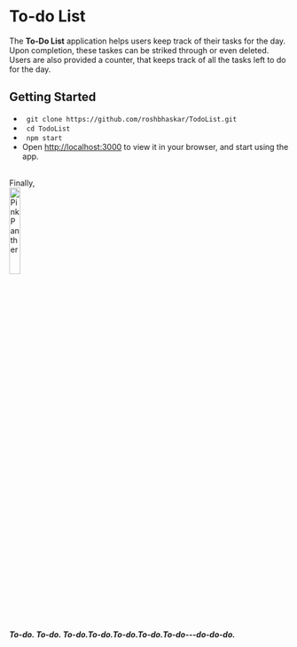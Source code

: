 # To-do List


The **To-Do List** application helps users keep track of their tasks for the day. <br />
Upon completion, these taskes can be striked through or even deleted. <br />
Users are also provided a counter, that keeps track of all the tasks left to do for the day.

## Getting Started
* ` git clone https://github.com/roshbhaskar/TodoList.git` <br/>
* ` cd TodoList`<br/>
* `  npm start `<br/>
* Open [http://localhost:3000](http://localhost:3000) to view it in your browser, and start using the app.<br/>
  <br/>

Finally,<br />
<img src="https://hyperpix.net/wp-content/uploads/2222/08/pink-panther-logo-font-download.jpg"
     alt="Pink Panther"
     style="height:20%;width:20%;margin: auto;"
      />
<br /><br />
***To-do. To-do. To-do.To-do.To-do.To-do.To-do---do-do-do.***